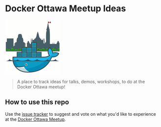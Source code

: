 # Docker Ottawa Meetup Ideas
![Ottawa Docker Meetup Logo](https://github.com/DockerOttawaMeetup/Slides/blob/master/ottawa-docker-logo.jpg?raw=true)
> A place to track ideas for talks, demos, workshops, to do at the Docker Ottawa meetup!

## How to use this repo

Use the [issue tracker](https://github.com/DockerOttawaMeetup/ideas/issues) to suggest and vote on what you'd like to experience at the [Docker Ottawa Meetup](http://meetup.com/Docker-Ottawa/).
